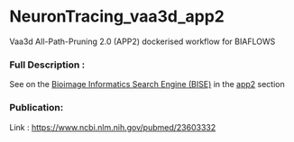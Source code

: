 # NeuronTracing_vaa3d_app2
Vaa3d All-Path-Pruning 2.0 (APP2) dockerised workflow for BIAFLOWS

### Full Description :
 See on the [Bioimage Informatics Search Engine (BISE)](https://biii.eu) in the [app2](https://biii.eu/app2) section

### Publication:
Link : https://www.ncbi.nlm.nih.gov/pubmed/23603332
